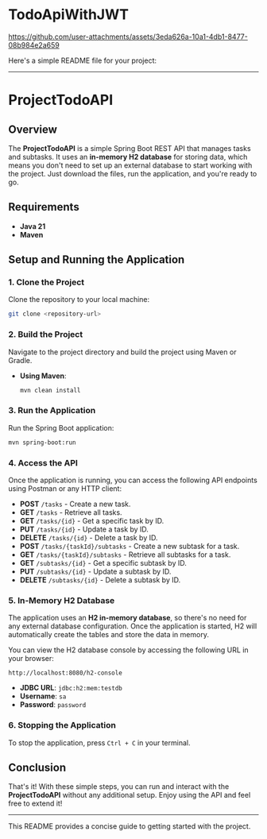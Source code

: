 # TodoApiWithJWT

https://github.com/user-attachments/assets/3eda626a-10a1-4db1-8477-08b984e2a659

Here's a simple README file for your project:

---

# ProjectTodoAPI

## Overview
The **ProjectTodoAPI** is a simple Spring Boot REST API that manages tasks and subtasks. It uses an **in-memory H2 database** for storing data, which means you don't need to set up an external database to start working with the project. Just download the files, run the application, and you're ready to go.

## Requirements
- **Java 21**
- **Maven**

## Setup and Running the Application

### 1. Clone the Project
Clone the repository to your local machine:
```bash
git clone <repository-url>
```

### 2. Build the Project
Navigate to the project directory and build the project using Maven or Gradle.

- **Using Maven**:
  ```bash
  mvn clean install
  ```

### 3. Run the Application
Run the Spring Boot application:

```bash
mvn spring-boot:run
```


### 4. Access the API
Once the application is running, you can access the following API endpoints using Postman or any HTTP client:

- **POST** `/tasks` - Create a new task.
- **GET** `/tasks` - Retrieve all tasks.
- **GET** `/tasks/{id}` - Get a specific task by ID.
- **PUT** `/tasks/{id}` - Update a task by ID.
- **DELETE** `/tasks/{id}` - Delete a task by ID.
- **POST** `/tasks/{taskId}/subtasks` - Create a new subtask for a task.
- **GET** `/tasks/{taskId}/subtasks` - Retrieve all subtasks for a task.
- **GET** `/subtasks/{id}` - Get a specific subtask by ID.
- **PUT** `/subtasks/{id}` - Update a subtask by ID.
- **DELETE** `/subtasks/{id}` - Delete a subtask by ID.

### 5. In-Memory H2 Database
The application uses an **H2 in-memory database**, so there's no need for any external database configuration. Once the application is started, H2 will automatically create the tables and store the data in memory. 

You can view the H2 database console by accessing the following URL in your browser:
```
http://localhost:8080/h2-console
```

- **JDBC URL**: `jdbc:h2:mem:testdb`
- **Username**: `sa`
- **Password**: `password`

### 6. Stopping the Application
To stop the application, press `Ctrl + C` in your terminal.

## Conclusion
That's it! With these simple steps, you can run and interact with the **ProjectTodoAPI** without any additional setup. Enjoy using the API and feel free to extend it!

--- 

This README provides a concise guide to getting started with the project.
